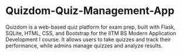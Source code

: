 # Quizdom-Quiz-Management-App
Quizdom is a web-based quiz platform for exam prep, built with Flask, SQLite, HTML, CSS, and Bootstrap for the IITM BS Modern Application Development I course. It allows users to take quizzes and track their performance, while admins manage quizzes and analyze results.
